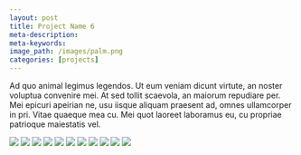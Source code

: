```yaml
---
layout: post
title: Project Name 6
meta-description:
meta-keywords:
image_path: /images/palm.png
categories: [projects]
---
```


Ad quo animal legimus legendos. Ut eum veniam dicunt virtute, an noster voluptua convenire mei. At sed tollit scaevola, an maiorum repudiare per. Mei epicuri apeirian ne, usu iisque aliquam praesent ad, omnes ullamcorper in pri. Vitae quaeque mea cu. Mei quot laoreet laboramus eu, cu propriae patrioque maiestatis vel.

<img src="/images/palm.png">
<img src="/images/palm.png">
<img src="/images/palm.png">
<img src="/images/palm.png">
<img src="/images/palm.png">
<img src="/images/palm.png">
<img src="/images/palm.png">
<img src="/images/palm.png">
<img src="/images/palm.png">
<img src="/images/palm.png">
<img src="/images/palm.png">
